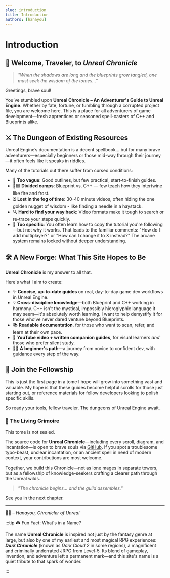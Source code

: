 ```yaml
---
slug: introduction
title: Introduction
authors: [hanayou]
---
```


# Introduction

## 🧭 Welcome, Traveler, to _Unreal Chronicle_

> _"When the shadows are long and the blueprints grow tangled, one must seek the wisdom of the tomes..."_

Greetings, brave soul!

You’ve stumbled upon **Unreal Chronicle – An Adventurer's Guide to Unreal Engine**. Whether by fate, fortune, or fumbling through a corrupted project file, you are welcome here. This is a place for all adventurers of game development—fresh apprentices or seasoned spell-casters of C++ and Blueprints alike.

## ⚔️ The Dungeon of Existing Resources

Unreal Engine’s documentation is a decent spellbook... but for many brave adventurers—especially beginners or those mid-way through their journey—it often feels like it speaks in riddles.

Many of the tutorials out there suffer from cursed conditions:

- 📜 **Too vague**: Good outlines, but few practical, start-to-finish guides.
- 🔵🟦 **Divided camps**: Blueprint vs. C++ — few teach how they intertwine like fire and frost.
- ⏳ **Lost in the fog of time**: 30-40 minute videos, often hiding the one golden nugget of wisdom - like finding a needle in a haystack.
- 🔍 **Hard to find your way back**: Video formats make it tough to search or re-trace your steps quickly.
- 🔐 **Too specific**: You often learn how to copy the tutorial you're following—but not why it works. That leads to the familiar comments: "How do I add multiplayer?" or "How can I change it to X instead?" The arcane system remains locked without deeper understanding.

## 🛠️ A New Forge: What This Site Hopes to Be

**Unreal Chronicle** is my answer to all that.

Here's what I aim to create:

- ✨ **Concise, up-to-date guides** on real, day-to-day game dev workflows in Unreal Engine.
- 💡 **Cross-discipline knowledge**—both Blueprint and C++ working in harmony. C++ isn't the mystical, impossibly hieroglyphic language it may seem—it's absolutely worth learning. I want to help demystify it for those who’ve never dared venture beyond Blueprints.
- 📚 **Readable documentation**, for those who want to scan, refer, and learn at their own pace.
- 🎥 **YouTube video + written companion guides**, for visual learners _and_ those who prefer silent study.
- 🧙‍♂️ **A beginner's path**—a journey from novice to confident dev, with guidance every step of the way.

## 🏰 Join the Fellowship

This is just the first page in a tome I hope will grow into something vast and valuable. My hope is that these guides become helpful scrolls for those just starting out, or reference materials for fellow developers looking to polish specific skills.

So ready your tools, fellow traveler. The dungeons of Unreal Engine await.

### 📜 The Living Grimoire

This tome is not sealed.

The source code for **Unreal Chronicle**—including every scroll, diagram, and incantation—is open to brave souls via [GitHub](https://github.com/Hanayou/unreal-chronicle). If you spot a troublesome typo-beast, unclear incantation, or an ancient spell in need of modern context, your contributions are most welcome.

Together, we build this Chronicle—not as lone mages in separate towers, but as a fellowship of knowledge-seekers crafting a clearer path through the Unreal wilds.

> _"The chronicle begins... and the guild assembles."_

See you in the next chapter.

---

🧙‍♂️ _– Hanayou, Chronicler of Unreal_

:::tip 🎮 Fun Fact: What's in a Name?

The name **Unreal Chronicle** is inspired not just by the fantasy genre at large, but also by one of my earliest and most magical RPG experiences: **_Dark Chronicle_** (known as _Dark Cloud 2_ in some regions), a magnificent and criminally underrated JRPG from Level-5. Its blend of gameplay, invention, and adventure left a permanent mark—and this site's name is a quiet tribute to that spark of wonder.

:::

